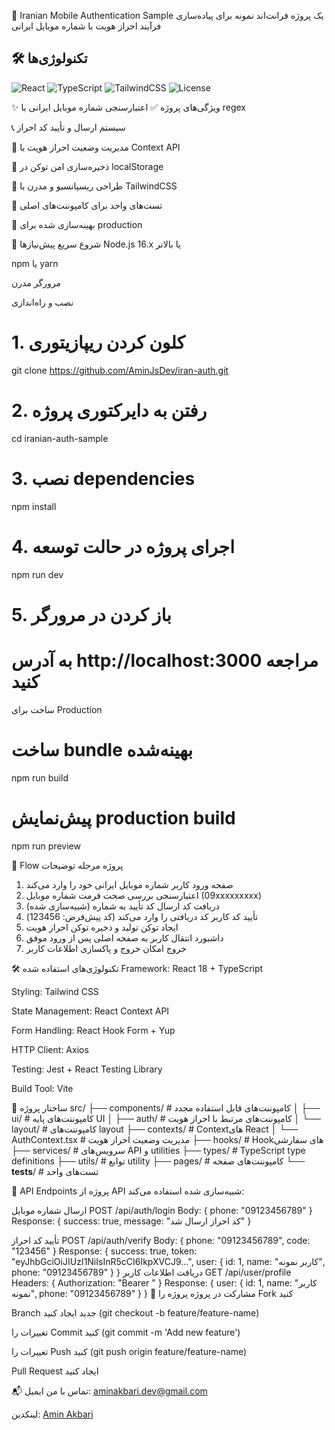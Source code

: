 🔐 Iranian Mobile Authentication Sample
یک پروژه فرانت‌اند نمونه برای پیاده‌سازی فرآیند احراز هویت با شماره موبایل ایرانی

## 🛠️ تکنولوژی‌ها

![React](assets/images/React.svg)
![TypeScript](assets/images/Typescript.svg) 
![TailwindCSS](assets/images/TailwindCSS.svg)
![License](assets/images/License.svg)

✨ ویژگی‌های پروژه
✅ اعتبارسنجی شماره موبایل ایرانی با regex

📞 سیستم ارسال و تأیید کد احراز

🔐 مدیریت وضعیت احراز هویت با Context API

💾 ذخیره‌سازی امن توکن در localStorage

🎨 طراحی ریسپانسیو و مدرن با TailwindCSS

🧪 تست‌های واحد برای کامپوننت‌های اصلی

🚀 بهینه‌سازی شده برای production

🚀 شروع سریع
پیش‌نیازها
Node.js 16.x یا بالاتر

npm یا yarn

مرورگر مدرن

نصب و راه‌اندازی
# 1. کلون کردن ریپازیتوری
git clone https://github.com/AminJsDev/iran-auth.git

# 2. رفتن به دایرکتوری پروژه
cd iranian-auth-sample

# 3. نصب dependencies
npm install

# 4. اجرای پروژه در حالت توسعه
npm run dev

# 5. باز کردن در مرورگر
# به آدرس http://localhost:3000 مراجعه کنید

ساخت برای Production
# ساخت bundle بهینه‌شده
npm run build

# پیش‌نمایش production build
npm run preview

📱 Flow پروژه
مرحله	توضیحات
1. صفحه ورود	کاربر شماره موبایل ایرانی خود را وارد می‌کند
2. اعتبارسنجی	بررسی صحت فرمت شماره موبایل (09xxxxxxxxx)
3. دریافت کد	ارسال کد تأیید به شماره (شبیه‌سازی شده)
4. تأیید کد	کاربر کد دریافتی را وارد می‌کند (کد پیش‌فرض: 123456)
5. ایجاد توکن	تولید و ذخیره توکن احراز هویت
6. داشبورد	انتقال کاربر به صفحه اصلی پس از ورود موفق
7. خروج	امکان خروج و پاکسازی اطلاعات کاربر


🛠️ تکنولوژی‌های استفاده شده
Framework: React 18 + TypeScript

Styling: Tailwind CSS

State Management: React Context API

Form Handling: React Hook Form + Yup

HTTP Client: Axios

Testing: Jest + React Testing Library

Build Tool: Vite

📁 ساختار پروژه
src/
├── components/          # کامپوننت‌های قابل استفاده مجدد
│   ├── ui/             # کامپوننت‌های پایه UI
│   ├── auth/           # کامپوننت‌های مرتبط با احراز هویت
│   └── layout/         # کامپوننت‌های layout
├── contexts/           # Contextهای React
│   └── AuthContext.tsx # مدیریت وضعیت احراز هویت
├── hooks/              # Hookهای سفارشی
├── services/           # سرویس‌های API و utilities
├── types/              # TypeScript type definitions
├── utils/              # توابع utility
├── pages/              # کامپوننت‌های صفحه
└── __tests__/          # تست‌های واحد

🔌 API Endpoints
پروژه از API شبیه‌سازی شده استفاده می‌کند:

ارسال شماره موبایل
POST /api/auth/login
Body: { phone: "09123456789" }
Response: { success: true, message: "کد احراز ارسال شد" }

تأیید کد احراز
POST /api/auth/verify
Body: { phone: "09123456789", code: "123456" }
Response: { 
  success: true, 
  token: "eyJhbGciOiJIUzI1NiIsInR5cCI6IkpXVCJ9...", 
  user: { 
    id: 1, 
    name: "کاربر نمونه", 
    phone: "09123456789" 
  }
}
دریافت اطلاعات کاربر
GET /api/user/profile
Headers: { Authorization: "Bearer <token>" }
Response: { 
  user: { 
    id: 1, 
    name: "کاربر نمونه", 
    phone: "09123456789" 
  }
}
🤝 مشارکت در پروژه
پروژه را Fork کنید

Branch جدید ایجاد کنید (git checkout -b feature/feature-name)

تغییرات را Commit کنید (git commit -m 'Add new feature')

تغییرات را Push کنید (git push origin feature/feature-name)

Pull Request ایجاد کنید




📬 تماس با من
ایمیل: aminakbari.dev@gmail.com

لینکدین: [Amin Akbari](https://www.linkedin.com/in/aminjsdev/)
